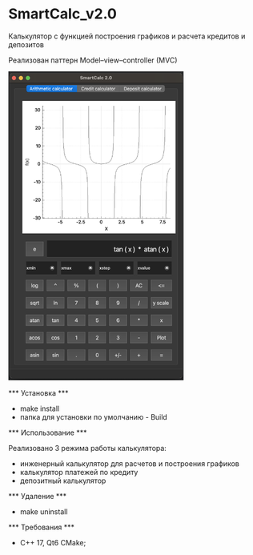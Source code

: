 # SmartCalc_v2.0
Калькулятор с функцией построения графиков и расчета кредитов и депозитов

Реализован паттерн Model–view–controller (MVC)

<img src="materials/mainwindow.png" alt="preview" width="350">

*** Установка *** 
 
 - make install
 - папка для установки по умолчанию - Build
 
*** Использование ***

Реализовано 3 режима работы калькулятора:
 - инженерный калькулятор для расчетов и построения графиков
 - калькулятор платежей по кредиту
 - депозитный калькулятор

*** Удаление ***

 - make uninstall

*** Требования ***

 - C++ 17, Qt6 CMake;
